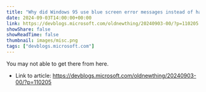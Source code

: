 ```yaml
---
title: "Why did Windows 95 use blue screen error messages instead of hard error messages?"
date: 2024-09-03T14:00:00+00:00
link: https://devblogs.microsoft.com/oldnewthing/20240903-00/?p=110205
showShare: false
showReadTime: false
thumbnail: images/misc.png
tags: ["devblogs.microsoft.com"]
---
```

You may not able to get there from here.

- Link to article: https://devblogs.microsoft.com/oldnewthing/20240903-00/?p=110205